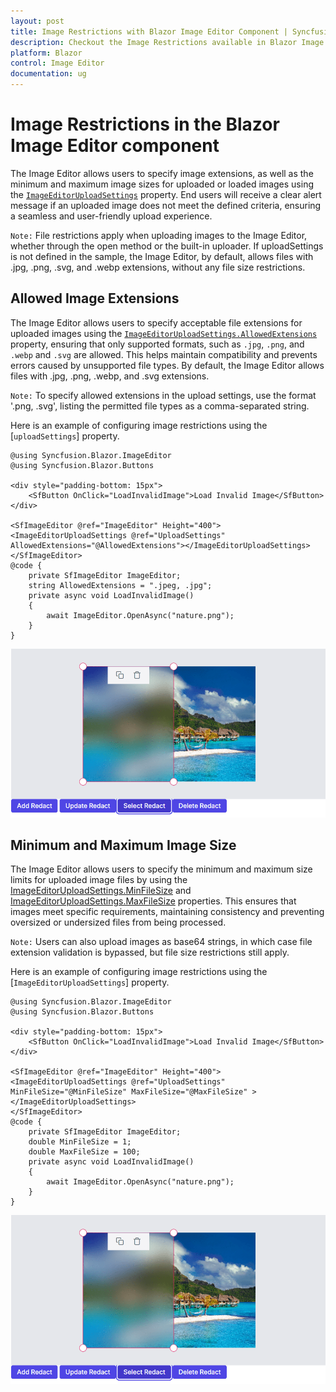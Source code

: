 ```yaml
---
layout: post
title: Image Restrictions with Blazor Image Editor Component | Syncfusion
description: Checkout the Image Restrictions available in Blazor Image Editor component in Blazor Server App and Blazor WebAssembly App.
platform: Blazor
control: Image Editor
documentation: ug
---
```


# Image Restrictions in the Blazor Image Editor component

The Image Editor allows users to specify image extensions, as well as the minimum and maximum image sizes for uploaded or loaded images using the [`ImageEditorUploadSettings`](https://help.syncfusion.com/cr/blazor/Syncfusion.Blazor.ImageEditor.ImageEditorUploadSettings.html) property. End users will receive a clear alert message if an uploaded image does not meet the defined criteria, ensuring a seamless and user-friendly upload experience.

`Note:` File restrictions apply when uploading images to the Image Editor, whether through the open method or the built-in uploader. If uploadSettings is not defined in the sample, the Image Editor, by default, allows files with .jpg, .png, .svg, and .webp extensions, without any file size restrictions.

## Allowed Image Extensions

The Image Editor allows users to specify acceptable file extensions for uploaded images using the [`ImageEditorUploadSettings.AllowedExtensions`](https://help.syncfusion.com/cr/blazor/Syncfusion.Blazor.ImageEditor.ImageEditorZoomSettings.html#Syncfusion_Blazor_ImageEditor_ImageEditorZoomSettings_AllowedExtensions) property, ensuring that only supported formats, such as `.jpg`, `.png`, and `.webp` and `.svg` are allowed. This helps maintain compatibility and prevents errors caused by unsupported file types. By default, the Image Editor allows files with .jpg, .png, .webp, and .svg extensions.

`Note:` To specify allowed extensions in the upload settings, use the format '.png, .svg', listing the permitted file types as a comma-separated string.

Here is an example of configuring image restrictions using the [`uploadSettings`] property.

```cshtml
@using Syncfusion.Blazor.ImageEditor
@using Syncfusion.Blazor.Buttons

<div style="padding-bottom: 15px">
    <SfButton OnClick="LoadInvalidImage">Load Invalid Image</SfButton>
</div>

<SfImageEditor @ref="ImageEditor" Height="400">
<ImageEditorUploadSettings @ref="UploadSettings" AllowedExtensions="@AllowedExtensions"></ImageEditorUploadSettings>
</SfImageEditor>
@code {
    private SfImageEditor ImageEditor;
    string AllowedExtensions = ".jpeg, .jpg";
    private async void LoadInvalidImage()
    {
        await ImageEditor.OpenAsync("nature.png");
    }
}
```

![Blazor Image Editor with Image Restriction](./images/blazor-image-editor-redact.png)

## Minimum and Maximum Image Size

The Image Editor allows users to specify the minimum and maximum size limits for uploaded image files by using the [ImageEditorUploadSettings.MinFileSize](https://help.syncfusion.com/cr/blazor/Syncfusion.Blazor.ImageEditor.ImageEditorZoomSettings.html#Syncfusion_Blazor_ImageEditor_ImageEditorZoomSettings_MinFileSize) and [ImageEditorUploadSettings.MaxFileSize](https://help.syncfusion.com/cr/blazor/Syncfusion.Blazor.ImageEditor.ImageEditorZoomSettings.html#Syncfusion_Blazor_ImageEditor_ImageEditorZoomSettings_MaxFileSize) properties. This ensures that images meet specific requirements, maintaining consistency and preventing oversized or undersized files from being processed.

`Note:` Users can also upload images as base64 strings, in which case file extension validation is bypassed, but file size restrictions still apply.

Here is an example of configuring image restrictions using the [`ImageEditorUploadSettings`] property.

```cshtml
@using Syncfusion.Blazor.ImageEditor
@using Syncfusion.Blazor.Buttons

<div style="padding-bottom: 15px">
    <SfButton OnClick="LoadInvalidImage">Load Invalid Image</SfButton>
</div>

<SfImageEditor @ref="ImageEditor" Height="400">
<ImageEditorUploadSettings @ref="UploadSettings" MinFileSize="@MinFileSize" MaxFileSize="@MaxFileSize" ></ImageEditorUploadSettings>
</SfImageEditor>
@code {
    private SfImageEditor ImageEditor;
    double MinFileSize = 1;
    double MaxFileSize = 100;
    private async void LoadInvalidImage()
    {
        await ImageEditor.OpenAsync("nature.png");
    }
}
```

![Blazor Image Editor with Image Restriction](./images/blazor-image-editor-redact.png)